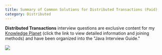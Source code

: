 ```yaml
---
title: Summary of Common Solutions for Distributed Transactions (Paid)
category: Distributed
---
```


**Distributed Transactions** interview questions are exclusive content for my [Knowledge Planet](https://javaguide.cn/about-the-author/zhishixingqiu-two-years.html) (click the link to view detailed information and joining methods) and have been organized into the "Java Interview Guide."

![](https://oss.javaguide.cn/javamianshizhibei/distributed-system.png)

<!-- @include: @planet.snippet.md -->

<!-- @include: @article-footer.snippet.md -->
